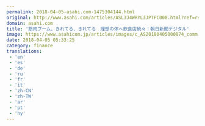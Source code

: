```yaml
---
permalink: 2018-04-05-asahi.com-1475304144.html
original: http://www.asahi.com/articles/ASL3J4WRYL3JPTFC008.html?ref=rss
domain: asahi.com
title: '筋肉ブーム、きれてる、きれてる　理想の体へ飲食店続々：朝日新聞デジタル'
image: https://www.asahicom.jp/articles/images/c_AS20180405000874_comm.jpg
date: 2018-04-05 05:33:25
category: finance
translations: 
 - 'en'
 - 'es'
 - 'de'
 - 'ru'
 - 'fr'
 - 'it'
 - 'zh-CN'
 - 'zh-TW'
 - 'ar'
 - 'pt'
 - 'hy'
---
```


